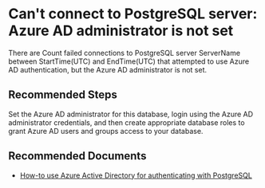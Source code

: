 <properties
	pageTitle="Connect to Server Failed Because Azure AD administrator is not set"
	description="RCA - Connect to Server Failed Because Azure AD administrator is not set"
	infoBubbleText="Found recent Azure AD connection failure. See details on the right"
	service="microsoft.dbforpostgresql"
	resource="dbforpostgresql"
	ms.author="lufittl"
	authors="lfittl-msft"
	displayOrder="100"
	articleId="dbforpostgresql-asc-connectivity-aad-admin-not-set"
	diagnosticScenario="OrcasPostgresAADAdminNotSet"
	selfHelpType="diagnostics"
	supportTopicIds="32742678, 32780959"
	resourceTags="windows, linux"
	productPesIds="16222, 17067"
	cloudEnvironments="public, blackForest, fairfax, mooncake, usnat, ussec"
	ownershipId="AzureData_AzureDatabaseforPostgreSQL"
/>

# Can't connect to PostgreSQL server: Azure AD administrator is not set

<!--issueDescription-->
There are <!--$Count-->Count<!--/$Count--> failed connections to PostgreSQL server <!--$ServerName-->ServerName<!--/$ServerName--> between <!--$StartTime-->StartTime<!--/$StartTime-->(UTC) and <!--$EndTime-->EndTime<!--/$EndTime-->(UTC) that attempted to use Azure AD authentication, but the Azure AD administrator is not set.
<!--/issueDescription-->

## **Recommended Steps**

Set the Azure AD administrator for this database, login using the Azure AD administrator credentials, and then create appropriate database roles to grant Azure AD users and groups access to your database.

## **Recommended Documents**

* [How-to use Azure Active Directory for authenticating with PostgreSQL](https://docs.microsoft.com/azure/postgresql/howto-configure-sign-in-aad-authentication)
